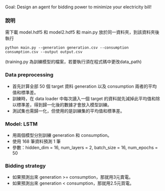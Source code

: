 # 
Goal: Design an agent for bidding power to minimize your electricity bill!

### 說明
需下載 model.hdf5 和 model2.hdf5 和 main.py 放於同一資料夾，到該資料夾後執行 
```
python main.py --generation generation.csv --consumption consumption.csv --output output.csv
```
(training.py 為訓練模型的檔案，若要執行須在程式碼中更改data_path)

### Data preprocessing 
- 首先計算全部 50 個 target 資料 generation 以及 consumption 兩者的平均值和標準差。
- 訓練時，在 data loader 中每次讀入一個 target 的資料就先減掉此平均值和除以標準差，得到歸一化後的數據才會放入模型訓練。
- 測試集也需歸一化，但使用的是訓練集的平均值和標準差。


### Model: LSTM
- 用兩個模型分別訓練 generation 和 consumption。
- 使用 168 筆資料預測 1 筆
- 參數：hidden_dim = 16, num_layers = 2, batch_size = 16, num_epochs = 50



### Bidding strategy
- 如果預測出來 generation >= consumption，那就用3元賣電。
- 如果預測出來 generation < consumption，那就用2.5元買電。



